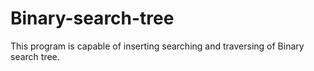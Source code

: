 # Binary-search-tree
This program is capable of inserting searching and traversing of Binary search tree.
